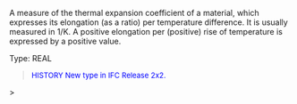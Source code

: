 ﻿A measure of the thermal expansion coefficient of a material, which expresses its elongation (as a ratio) per temperature difference. It is usually measured in 1/K. A positive elongation per (positive) rise of temperature is expressed by a positive value.

Type: REAL

> <font size="-1" color="#0000FF">HISTORY New type in IFC Release 2x2.
</font>
>